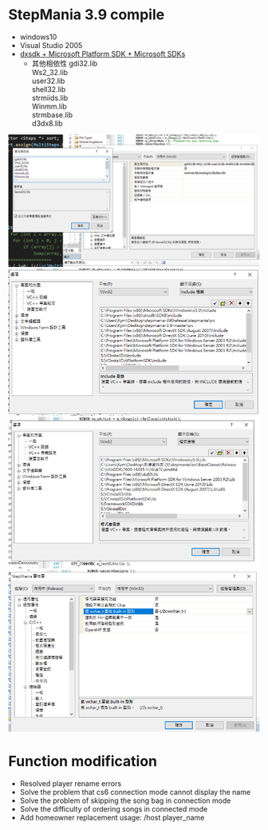 # StepMania 3.9 compile
+ windows10
+ Visual Studio 2005
+ [dxsdk + Microsoft Platform SDK + Microsoft SDKs](https://drive.google.com/open?id=17gCXiIvhJP_w4druciA0DQPqaPKpw6cX)
	- 其他相依性
	gdi32.lib  
	Ws2_32.lib  
	user32.lib  
	shell32.lib  
	strmiids.lib  
	Winmm.lib  
	strmbase.lib  
	d3dx8.lib 
	
![depend](img/6.PNG)  
![include](img/3.PNG)  
![lib](img/4.PNG)  
![wchar](img/5.PNG)  

# Function modification
+ Resolved player rename errors
+ Solve the problem that cs6 connection mode cannot display the name
+ Solve the problem of skipping the song bag in connection mode
+ Solve the difficulty of ordering songs in connected mode
+ Add homeowner replacement usage: /host player_name

